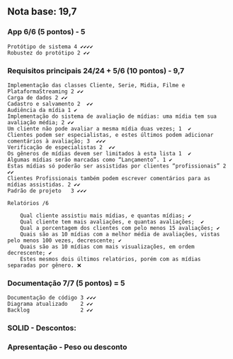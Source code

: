 ## Nota base: 19,7

### App 6/6 (5 pontos) - 5
	Protótipo de sistema 4 ✔✔✔✔
	Robustez do protótipo 2 ✔✔
	
### Requisitos principais 24/24 + 5/6 (10 pontos) - 9,7
	Implementação das classes Cliente, Serie, Midia, Filme e PlataformaStreaming 2 ✔✔
	Carga de dados 2 ✔✔
	Cadastro e salvamento 2  ✔✔
	Audiência da mídia 1 ✔
	Implementação do sistema de avaliação de mídias: uma mídia tem sua avaliação média; 2 ✔✔
	Um cliente não pode avaliar a mesma mídia duas vezes; 1  ✔
	Clientes podem ser especialistas, e estes últimos podem adicionar comentários à avaliação; 3  ✔✔✔
	Verificação de especialistas 2  ✔✔
	Os gêneros de mídias devem ser limitados à esta lista 1  ✔
	Algumas mídias serão marcadas como “Lançamento”. 1 ✔
	Estas mídias só poderão ser assistidas por clientes “profissionais” 2 ✔✔
	Clientes Profissionais também podem escrever comentários para as mídias assistidas. 2 ✔✔
	Padrão de projeto	3 ✔✔✔
	
	Relatórios /6 
	
		Qual cliente assistiu mais mídias, e quantas mídias; ✔
		Qual cliente tem mais avaliações, e quantas avaliações;  ✔
		Qual a porcentagem dos clientes com pelo menos 15 avaliações; ✔
		Quais são as 10 mídias com a melhor média de avaliações, vistas pelo menos 100 vezes, decrescente; ✔
		Quais são as 10 mídias com mais visualizações, em ordem decrescente; ✔
		Estes mesmos dois últimos relatórios, porém com as mídias separadas por gênero. ❌
	
### Documentação 7/7 (5 pontos) = 5
	Documentação de código 3 ✔✔✔
	Diagrama atualizado    2 ✔✔
	Backlog 			   2 ✔✔
	
### SOLID - Descontos: 
	
### Apresentação - Peso ou desconto